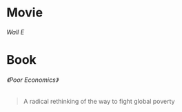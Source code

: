 



# Movie



###### Wall E







# Book

###### 《Poor Economics》

> A radical rethinking of the way to fight global poverty